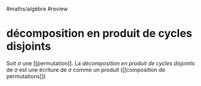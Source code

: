 #maths/algèbre #review
# décomposition en produit de cycles disjoints

Soit $\sigma$ une [[permutation]].
La _décomposition en produit de cycles disjoints_ de $\sigma$ est une écriture de $\sigma$ comme un produit ([[composition de permutations]]) 


